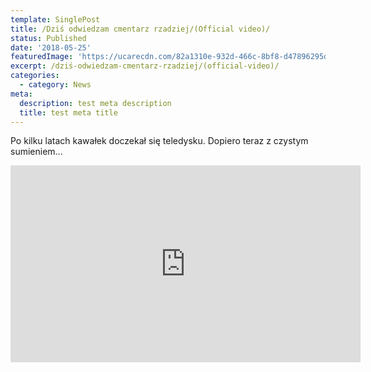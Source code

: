 ```yaml
---
template: SinglePost
title: /Dziś odwiedzam cmentarz rzadziej/(Official video)/
status: Published
date: '2018-05-25'
featuredImage: 'https://ucarecdn.com/82a1310e-932d-466c-8bf8-d47896295d08/'
excerpt: /dziś-odwiedzam-cmentarz-rzadziej/(official-video)/
categories:
  - category: News
meta:
  description: test meta description
  title: test meta title
---
```

  Po kilku latach kawałek doczekał się teledysku.
Dopiero teraz z czystym sumieniem...
 

<iframe width="560" height="315" src="https://www.youtube.com/embed/-FR6fp1WCXQ" frameborder="0" allow="accelerometer; autoplay; encrypted-media; gyroscope; picture-in-picture" allowfullscreen></iframe>
